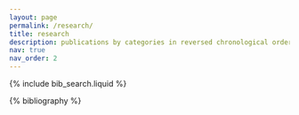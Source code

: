 ```yaml
---
layout: page
permalink: /research/
title: research
description: publications by categories in reversed chronological order. generated by jekyll-scholar.
nav: true
nav_order: 2
---
```


<!-- _pages/research.md -->

<!-- Bibsearch Feature -->

{% include bib_search.liquid %}

<div class="research">

{% bibliography %}

</div>
